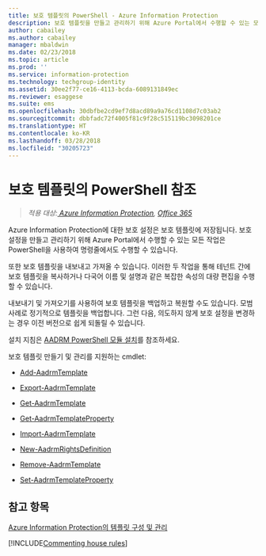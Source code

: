 ```yaml
---
title: 보호 템플릿의 PowerShell - Azure Information Protection
description: 보호 템플릿을 만들고 관리하기 위해 Azure Portal에서 수행할 수 있는 모든 작업은 PowerShell을 사용하여 명령줄에서도 수행할 수 있습니다. 또한 테넌트 간에 템플릿을 복사하거나 다국어 이름/설명 등 템플릿의 복잡한 속성을 대량으로 편집할 수 있도록 템플릿을 내보내고 가져올 수도 있습니다.
author: cabailey
ms.author: cabailey
manager: mbaldwin
ms.date: 02/23/2018
ms.topic: article
ms.prod: ''
ms.service: information-protection
ms.technology: techgroup-identity
ms.assetid: 30ee2f77-ce16-4113-bcda-6089131849ec
ms.reviewer: esaggese
ms.suite: ems
ms.openlocfilehash: 30dbfbe2cd9ef7d8acd89a9a76cd1108d7c03ab2
ms.sourcegitcommit: dbbfadc72f4005f81c9f28c515119bc3098201ce
ms.translationtype: HT
ms.contentlocale: ko-KR
ms.lasthandoff: 03/28/2018
ms.locfileid: "30205723"
---
```

# <a name="powershell-reference-for-protection-templates"></a>보호 템플릿의 PowerShell 참조

>*적용 대상:[ Azure Information Protection](https://azure.microsoft.com/pricing/details/information-protection), [Office 365](http://download.microsoft.com/download/E/C/F/ECF42E71-4EC0-48FF-AA00-577AC14D5B5C/Azure_Information_Protection_licensing_datasheet_EN-US.pdf)*

Azure Information Protection에 대한 보호 설정은 보호 템플릿에 저장됩니다. 보호 설정을 만들고 관리하기 위해 Azure Portal에서 수행할 수 있는 모든 작업은 PowerShell을 사용하여 명령줄에서도 수행할 수 있습니다. 

또한 보호 템플릿을 내보내고 가져올 수 있습니다. 이러한 두 작업을 통해 테넌트 간에 보호 템플릿을 복사하거나 다국어 이름 및 설명과 같은 복잡한 속성의 대량 편집을 수행할 수 있습니다.

내보내기 및 가져오기를 사용하여 보호 템플릿을 백업하고 복원할 수도 있습니다. 모범 사례로 정기적으로 템플릿을 백업합니다. 그런 다음, 의도하지 않게 보호 설정을 변경하는 경우 이전 버전으로 쉽게 되돌릴 수 있습니다.

설치 지침은 [AADRM PowerShell 모듈 설치](install-powershell.md)를 참조하세요.

보호 템플릿 만들기 및 관리를 지원하는 cmdlet:

- [Add-AadrmTemplate](/powershell/module/aadrm/add-aadrmtemplate)

- [Export-AadrmTemplate](/powershell/module/aadrm/export-aadrmtemplate)

- [Get-AadrmTemplate](/powershell/module/aadrm/get-aadrmtemplate)

- [Get-AadrmTemplateProperty](/powershell/module/aadrm/get-aadrmtemplateproperty)

- [Import-AadrmTemplate](/powershell/module/aadrm/import-aadrmtemplate)

- [New-AadrmRightsDefinition](/powershell/module/aadrm/new-aadrmrightsdefinition)

- [Remove-AadrmTemplate](/powershell/module/aadrm/remove-aadrmtemplate)

- [Set-AadrmTemplateProperty](/powershell/module/aadrm/set-aadrmtemplateproperty)



## <a name="see-also"></a>참고 항목
[Azure Information Protection의 템플릿 구성 및 관리](configure-policy-templates.md)

[!INCLUDE[Commenting house rules](../includes/houserules.md)]
